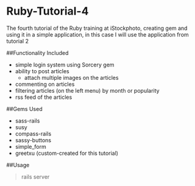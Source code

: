 Ruby-Tutorial-4
===============

The fourth tutorial of the Ruby training at iStockphoto, creating gem and using it
in a simple application, in this case I will use the application from tutorial 2

##Functionality Included
* simple login system using Sorcery gem
* ability to post articles
    * attach multiple images on the articles
* commenting on articles
* filtering articles (on the left menu) by month or popularity
* rss feed of the articles

##Gems Used
* sass-rails
* susy
* compass-rails
* sassy-buttons
* simple_form
* greetxu (custom-created for this tutorial)

##Usage
> rails server
